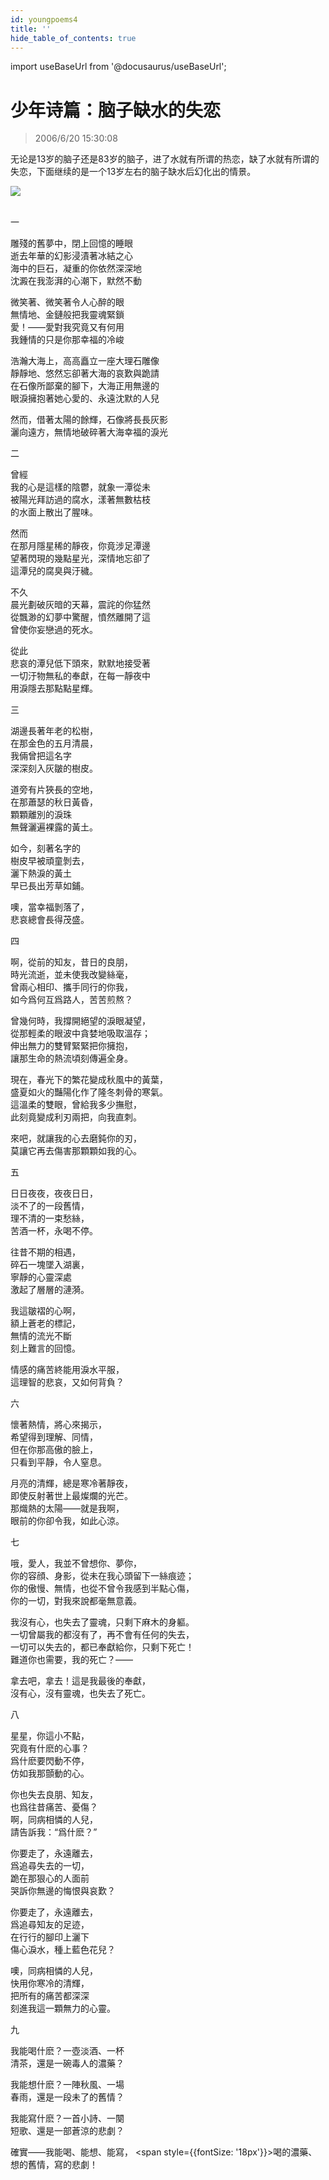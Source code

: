 ```yaml
---
id: youngpoems4
title: ''
hide_table_of_contents: true
---
```


import useBaseUrl from '@docusaurus/useBaseUrl';

# 少年诗篇：脑子缺水的失恋

> 2006/6/20 15:30:08

无论是13岁的脑子还是83岁的脑子，进了水就有所谓的热恋，缺了水就有所谓的失恋，下面继续的是一个13岁左右的脑子缺水后幻化出的情景。

<div style={{textAlign: 'center'}}>
<img src={useBaseUrl('https://crustipfs.info/ipfs/QmXSnds2BF97yuZwYAMLwrpjQcuPcm22WGsFmBJfWFTEUM/poems/youngpoems4/1.jpeg')} /><br/><br/>
</div>

一
 
雕殘的舊夢中，閉上回憶的睡眼<br/>
逝去年華的幻影浸漬著冰結之心<br/>
海中的巨石，凝重的你依然深深地<br/>
沈澱在我澎湃的心潮下，默然不動
 
微笑著、微笑著令人心醉的眼<br/>
無情地、金鏈般把我靈魂緊鎖<br/>
愛！——愛對我究竟又有何用<br/>
我鍾情的只是你那幸福的冷峻
 
浩瀚大海上，高高矗立一座大理石雕像<br/>
靜靜地、悠然忘卻著大海的哀歎與跪請<br/>
在石像所鄙棄的腳下，大海正用無邊的<br/>
眼淚擁抱著她心愛的、永遠沈默的人兒
 
然而，借著太陽的餘輝，石像將長長灰影<br/>
灑向遠方，無情地破碎著大海幸福的淚光  
 
 
二
 
曾經<br/>
我的心是這樣的陰鬱，就象一潭從未<br/>
被陽光拜訪過的腐水，漾著無數枯枝<br/>
  的水面上散出了腥味。

 然而<br/>
在那月隱星稀的靜夜，你竟涉足潭邊<br/>
  望著閃現的幾點星光，深情地忘卻了<br/>
  這潭兒的腐臭與汙穢。

 不久<br/>
晨光劃破灰暗的天幕，震詫的你猛然<br/>
  從飄渺的幻夢中驚醒，憤然離開了這<br/>
  曾使你妄戀過的死水。

 從此<br/>
悲哀的潭兒低下頭來，默默地接受著<br/>
  一切汙物無私的奉獻，在每一靜夜中<br/>
  用淚隱去那點點星輝。
 
 
三
 
湖邊長著年老的松樹，<br/>
在那金色的五月清晨，<br/>
我倆曾把這名字<br/>
深深刻入灰皺的樹皮。
 
道旁有片狹長的空地，<br/>
在那蕭瑟的秋日黃昏，<br/>
顆顆離別的淚珠<br/>
無聲灑遍裸露的黃土。
 
如今，刻著名字的<br/>
樹皮早被頑童剝去，<br/>
灑下熱淚的黃土<br/>
早已長出芳草如鋪。
 
噢，當幸福剝落了，<br/>
悲哀總會長得茂盛。
 
 
四
 
啊，從前的知友，昔日的良朋，<br/>
時光流逝，並未使我改變絲毫，<br/>
曾兩心相印、攜手同行的你我，<br/>
如今爲何互爲路人，苦苦煎熬？
 
曾幾何時，我撐開絕望的淚眼凝望，<br/>
從那輕柔的眼波中貪婪地吸取溫存；<br/>
伸出無力的雙臂緊緊把你擁抱，<br/>
讓那生命的熱流頃刻傳遍全身。
 
現在，春光下的繁花變成秋風中的黃葉，<br/>
盛夏如火的豔陽化作了隆冬刺骨的寒氣。<br/>
這溫柔的雙眼，曾給我多少撫慰，<br/>
此刻竟變成利刃兩把，向我直刺。
 
來吧，就讓我的心去磨鈍你的刃，<br/>
莫讓它再去傷害那顆顆如我的心。
 
 
五
 
日日夜夜，夜夜日日，<br/>
淡不了的一段舊情，<br/>
理不清的一束愁絲，<br/>
苦酒一杯，永喝不停。
 
往昔不期的相遇，<br/>
碎石一塊墜入湖裏，<br/>
寧靜的心靈深處<br/>
激起了層層的漣漪。
 
我這皺褶的心啊，<br/>
額上蒼老的標記，<br/>
無情的流光不斷<br/>
刻上難言的回憶。
 
情感的痛苦終能用淚水平服，<br/>
這理智的悲哀，又如何背負？
 
 
六
 
懷著熱情，將心來揭示，<br/>
希望得到理解、同情，<br/>
但在你那高傲的臉上，<br/>
只看到平靜，令人窒息。
 
月亮的清輝，總是寒冷著靜夜，<br/>
即使反射著世上最燦爛的光芒。<br/>
那熾熱的太陽——就是我啊，<br/>
眼前的你卻令我，如此心涼。
 
 
七
 
哦，愛人，我並不曾想你、夢你，<br/>
你的容顔、身影，從未在我心頭留下一絲痕迹；<br/>
你的傲慢、無情，也從不曾令我感到半點心傷，<br/>
你的一切，對我來說都毫無意義。
 
我沒有心，也失去了靈魂，只剩下麻木的身軀。<br/>
一切曾屬我的都沒有了，再不會有任何的失去，<br/>
一切可以失去的，都已奉獻給你，只剩下死亡！<br/>
難道你也需要，我的死亡？——
 
拿去吧，拿去！這是我最後的奉獻，<br/>
沒有心，沒有靈魂，也失去了死亡。
 
八
 
星星，你這小不點，<br/>
究竟有什麽的心事？<br/>
爲什麽要閃動不停，<br/>
仿如我那顫動的心。
 
你也失去良朋、知友，<br/>
也爲往昔痛苦、憂傷？<br/>
啊，同病相憐的人兒，<br/>
請告訴我：“爲什麽？”
 
你要走了，永遠離去，<br/>
爲追尋失去的一切，<br/>
跪在那狠心的人面前<br/>
哭訴你無邊的悔恨與哀歎？
 
你要走了，永遠離去，<br/>
爲追尋知友的足迹，<br/>
在行行的腳印上灑下<br/>
傷心淚水，種上藍色花兒？
 
噢，同病相憐的人兒，<br/>
快用你寒冷的清輝，<br/>
把所有的痛苦都深深<br/>
刻進我這一顆無力的心靈。
 
九
 
我能喝什麽？一壺淡酒、一杯<br/>
清茶，還是一碗毒人的濃藥？
 
我能想什麽？一陣秋風、一場<br/>
春雨，還是一段未了的舊情？
 
我能寫什麽？一首小詩、一闋<br/>
短歌、還是一部蒼涼的悲劇？

確實——我能喝、能想、能寫，
<span style={{fontSize: '18px'}}>喝的濃藥、想的舊情，寫的悲劇！</span>
